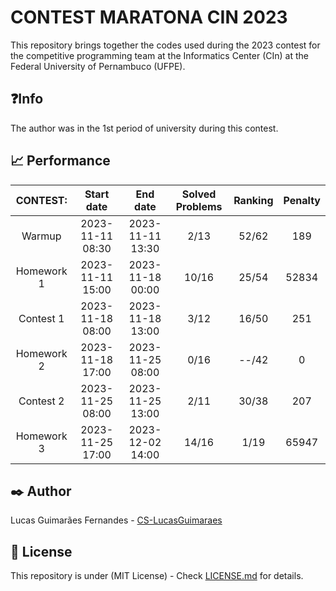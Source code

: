 # CONTEST MARATONA CIN 2023

This repository brings together the codes used during the 2023 contest for the competitive programming team at the Informatics Center (CIn) at the Federal University of Pernambuco (UFPE).

## ❓Info
The author was in the 1st period of university during this contest.

## 📈 Performance
|  CONTEST:  |    Start date    |     End date     | Solved Problems | Ranking | Penalty |
|:----------:|:----------------:|:----------------:|:---------------:|:-------:|:-------:|
|   Warmup   | 2023-11-11 08:30 | 2023-11-11 13:30 |       2/13      |  52/62  |   189   |
| Homework 1 | 2023-11-11 15:00 | 2023-11-18 00:00 |      10/16      |  25/54  |  52834  |
|  Contest 1 | 2023-11-18 08:00 | 2023-11-18 13:00 |       3/12      |  16/50  |   251   |
| Homework 2 | 2023-11-18 17:00 | 2023-11-25 08:00 |       0/16      |  --/42  |    0    |
|  Contest 2 | 2023-11-25 08:00 | 2023-11-25 13:00 |       2/11      |  30/38  |   207   |
| Homework 3 | 2023-11-25 17:00 | 2023-12-02 14:00 |      14/16      |   1/19  |  65947  |

## ✒️ Author
Lucas Guimarães Fernandes - [CS-LucasGuimaraes](https://github.com/CS-LucasGuimaraes)
## 📄 License
This repository is under (MIT License) - Check [LICENSE.md](https://github.com/CS-LucasGuimaraes/MaratonaCin2023/blob/main/LICENSE) for details.
 